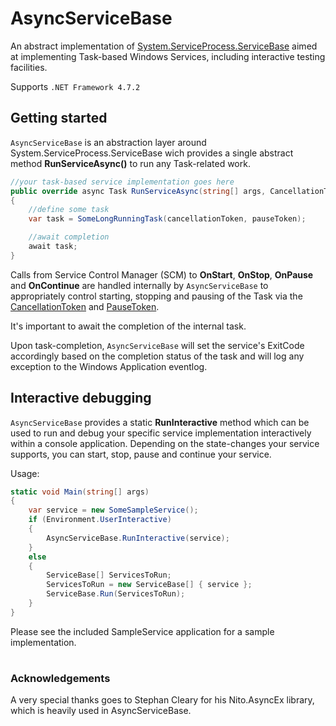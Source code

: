 # AsyncServiceBase
An abstract implementation of [System.ServiceProcess.ServiceBase](https://docs.microsoft.com/en-us/dotnet/api/system.serviceprocess.servicebase) aimed at implementing Task-based Windows Services, including interactive testing facilities.

Supports `.NET Framework 4.7.2`

## Getting started

`AsyncServiceBase` is an abstraction layer around System.ServiceProcess.ServiceBase wich provides a single abstract method **RunServiceAsync()** to run any Task-related work.

```C#
//your task-based service implementation goes here
public override async Task RunServiceAsync(string[] args, CancellationToken cancellationToken, PauseToken pauseToken)
{
    //define some task
    var task = SomeLongRunningTask(cancellationToken, pauseToken);

    //await completion
    await task;
}
```

Calls from Service Control Manager (SCM) to **OnStart**, **OnStop**, **OnPause** and **OnContinue** are handled internally by `AsyncServiceBase` to appropriately control starting, stopping and pausing of the Task via the [CancellationToken](https://docs.microsoft.com/en-us/dotnet/api/system.threading.cancellationtoken) and [PauseToken](https://github.com/StephenCleary/AsyncEx). 

It's important to await the completion of the internal task.

Upon task-completion, `AsyncServiceBase` will set the service's ExitCode accordingly based on the completion status of the task and will log any exception to the Windows Application eventlog.

## Interactive debugging
`AsyncServiceBase` provides a static **RunInteractive** method which can be used to run and debug your specific service implementation interactively within a console application. Depending on the state-changes your service supports, you can start, stop, pause and continue your service. 

Usage:
```C#
static void Main(string[] args)
{
    var service = new SomeSampleService();
    if (Environment.UserInteractive)
    {
        AsyncServiceBase.RunInteractive(service);
    }
    else
    {
        ServiceBase[] ServicesToRun;
        ServicesToRun = new ServiceBase[] { service };
        ServiceBase.Run(ServicesToRun);
    }
}
```
Please see the included SampleService application for a sample implementation.


#
### Acknowledgements

A very special thanks goes to Stephan Cleary for his Nito.AsyncEx library, which is heavily used in AsyncServiceBase.
